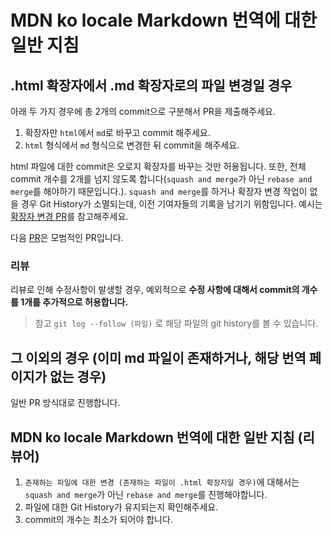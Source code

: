 # MDN ko locale Markdown 번역에 대한 일반 지침

## .html 확장자에서 .md 확장자로의 파일 변경일 경우

아래 두 가지 경우에 총 2개의 commit으로 구분해서 PR을 제출해주세요.

1. 확장자만 `html`에서 `md`로 바꾸고 commit 해주세요.
2. `html` 형식에서 `md` 형식으로 변경한 뒤 commit을 해주세요.

html 파일에 대한 commit은 오로지 확장자를 바꾸는 것만 허용됩니다. 또한, 전체 commit 개수를 2개를 넘지 않도록 합니다(`squash and merge`가 아닌 `rebase and merge`를 해야하기 때문입니다.). `squash and merge`를 하거나 확장자 변경 작업이 없을 경우 Git History가 소멸되는데, 이전 기여자들의 기록을 남기기 위함입니다. 예시는 [확장자 변경 PR](https://github.com/mdn/translated-content/pull/1769/commits/c7937cf2194d218d98394cd7f5f8acebd2e88aa0)를 참고해주세요.

다음 [PR](https://github.com/mdn/translated-content/pull/1771)은 모범적인 PR입니다.

### 리뷰

리뷰로 인해 수정사항이 발생할 경우, 예외적으로 **수정 사항에 대해서 commit의 개수를 1개를 추가적으로 허용합니다.**

> 참고
> `git log --follow (파일)` 로 해당 파일의 git history를 볼 수 있습니다.

## 그 이외의 경우 (이미 md 파일이 존재하거나, 해당 번역 페이지가 없는 경우)

일반 PR 방식대로 진행합니다.

## MDN ko locale Markdown 번역에 대한 일반 지침 (리뷰어)

1. `존재하는 파일에 대한 변경 (존재하는 파일이 .html 확장자일 경우)`에 대해서는 `squash and merge`가 아닌 `rebase and merge`를 진행해야합니다.
2. 파일에 대한 Git History가 유지되는지 확인해주세요.
3. commit의 개수는 최소가 되어야 합니다.
